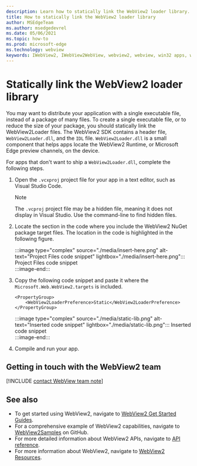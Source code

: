 ```yaml
---
description: Learn how to statically link the WebView2 loader library.
title: How to statically link the WebView2 loader library
author: MSEdgeTeam
ms.author: msedgedevrel
ms.date: 05/06/2021
ms.topic: how-to
ms.prod: microsoft-edge
ms.technology: webview
keywords: IWebView2, IWebView2WebView, webview2, webview, win32 apps, win32, edge, ICoreWebView2, ICoreWebView2Host, browser control, edge html
---
```

# Statically link the WebView2 loader library  

You may want to distribute your application with a single executable file, instead of a package of many files. To create a single executable file, or to reduce the size of your package, you should statically link the WebView2Loader files. The WebView2 SDK contains a header file, `WebView2Loader.dll`, and the `IDL` file. `WebView2Loader.dll` is a small component that helps apps locate the WebView2 Runtime, or Microsoft Edge preview channels, on the device.  

For apps that don't want to ship a `WebView2Loader.dll`, complete the following steps.  

1.  Open the `.vcxproj` project file for your app in a text editor, such as Visual Studio Code.  
    
    > [!NOTE]
    > The `.vcproj` project file may be a hidden file, meaning it does not display in Visual Studio.  Use the command-line to find hidden files.  
    
1.  Locate the section in the code where you include the WebView2 NuGet package target files.  The location in the code is highlighted in the following figure.  
    
    :::image type="complex" source="./media/insert-here.png" alt-text="Project Files code snippet" lightbox="./media/insert-here.png":::
       Project Files code snippet   
    :::image-end:::  
    
1.  Copy the following code snippet and paste it where the `Microsoft.Web.WebView2.targets` is included.  
    
    ```xaml
    <PropertyGroup> 
        <WebView2LoaderPreference>Static</WebView2LoaderPreference> 
    </PropertyGroup>
    ```  
    
    :::image type="complex" source="./media/static-lib.png" alt-text="Inserted code snippet" lightbox="./media/static-lib.png":::
       Inserted code snippet  
    :::image-end:::  
    
1.  Compile and run your app.  
    
## Getting in touch with the WebView2 team  

[!INCLUDE [contact WebView team note](../includes/contact-webview-team-note.md)]  

## See also  

*   To get started using WebView2, navigate to [WebView2 Get Started Guides][Webview2MainGetStarted].  
*   For a comprehensive example of WebView2 capabilities, navigate to [WebView2Samples][GithubMicrosoftedgeWebview2samples] on GitHub.
*   For more detailed information about WebView2 APIs, navigate to [API reference][Webview2ApiReference].
*   For more information about WebView2, navigate to [WebView2 Resources][Webview2MainNextSteps].
    
<!-- links -->  

[DevtoolsGuideChromiumMain]: ../index.md "Microsoft Edge (Chromium) Developer Tools | Microsoft Docs"  

[Webview2ApiReference]: ../webview2-api-reference.md "Microsoft Edge WebView2 API Reference | Microsoft Docs"  
[Webview2MainNextSteps]: ../index.md#next-steps "Next steps - Introduction to Microsoft Edge WebView2 (Preview) | Microsoft Docs"  
[Webview2MainGetStarted]: ../index.md#get-started "Get started - Introduction to Microsoft Edge WebView2 (Preview) | Microsoft Docs"  

[GithubMicrosoftedgeWebviewfeedbackMain]: https://github.com/MicrosoftEdge/WebViewFeedback "WebView Feedback - MicrosoftEdge/WebViewFeedback | GitHub"  
[GithubMicrosoftedgeWebview2samples]: https://github.com/MicrosoftEdge/WebView2Samples "WebView2 Samples - MicrosoftEdge/WebView2Samples | GitHub"  

[GithubMicrosoftVscodeJSDebugWhatsNew]: https://github.com/microsoft/vscode-js-debug#whats-new "What's new? - JavaScript debugger for Visual Studio Code - microsoft/vscode-js-debug | GitHub"  

[GithubMicrosoftVscodeEdgeDebug2ReadmeChromiumWebviewApplications]: https://github.com/microsoft/vscode-edge-debug2/blob/master/README.md#microsoft-edge-chromium-webview-applications "Microsoft Edge (Chromium) WebView applications - Visual Studio Code - Debugger for Microsoft Edge - microsoft/vscode-edge-debug2 | GitHub"  
